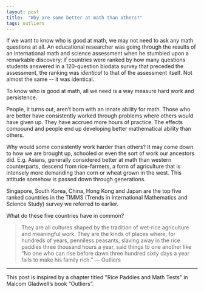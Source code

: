 ```yaml
---
layout: post
title:  "Why are some better at math than others?"
tags: outliers
---
```

If we want to know who is good at math, 
we may not need to ask any math questions at all. 
An educational researcher was going through the results 
of an international math and science assessment when he 
stumbled upon a remarkable discovery: 
if countries were ranked by how many questions students answered 
in a 120-question biodata survey that preceded the assessment, 
the ranking was _identical_ to that of the assessment itself. 
Not almost the same -- it was identical.

To know who is good at math, 
all we need is a way measure hard work and persistence.

People, it turns out, aren’t born with an innate ability for math. 
Those who are better have consistently worked through problems 
where others would have given up. They have accrued more hours of practice. 
The effects compound and people end up developing better 
mathematical ability than others.

Why would some consistently work harder than others? 
It may come down to how we are brought up, 
schooled or even the sort of work our ancestors did. 
E.g. Asians, generally considered better at math than western counterparts,
descend from rice-farmers, 
a form of agriculture that is intensely more demanding
than corn or wheat grown in the west. 
This attitude somehow is passed down through generations.

Singapore, South Korea, China, Hong Kong and Japan
are the top five ranked countries in the TIMMS
(Trends in International Mathematics and Science Study)
survey we referred to earlier.

What do these five countries have in common?

> They are all cultures shaped by the tradition of 
> wet-rice agriculture and meaningful work. 
> They are the kinds of places where, for hundreds of years, 
> penniless peasants, slaving away in the rice paddies 
> three thousand hours a year, said things to one another like 
> “No one who can rise before dawn three hundred sixty days a year 
> fails to make his family rich.” — Outliers

---

This post is inspired by a chapter titled "Rice Paddies and Math Tests" in Malcom Gladwell’s book “Outliers”.